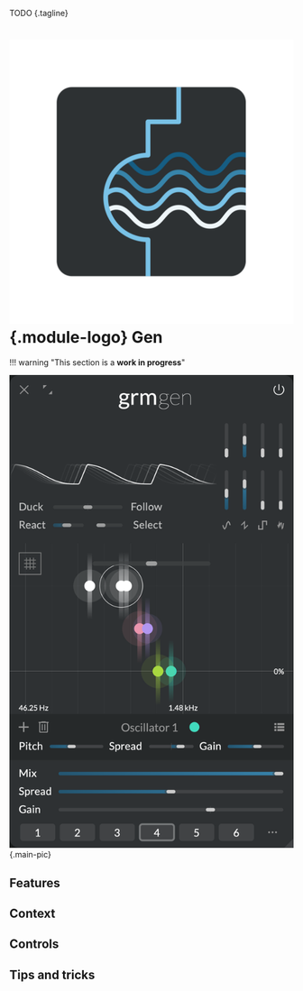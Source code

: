 TODO
{.tagline}

# ![Gen module logo](../assets/images/modules/gen/gen.svg){.module-logo} Gen

!!! warning "This section is a **work in progress**"

![Screenshot of the Gen module](../assets/images/modules/gen/gen.png){.main-pic}

## Features

## Context

## Controls

## Tips and tricks
